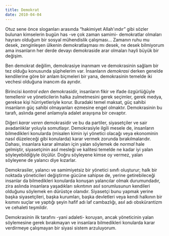```yaml
---
title: Demokrat
date: 2010-04-04
---
```


Otuz sene önce sloganları arasında “hakimiyet Allah'ındır” gibi sözler
bulunan kimselerin bugün has -ve çok zaman samimi- demokratlar olmaları
hayranı olduğum bir sosyal mühendislik çalışması… Zamanın ruhu mu desek,
zenginleşen ülkenin demokratlaşması mı desek, ne desek bilmiyorum ama
insanların her derde devayı demokraside arar olmaları hayli büyük bir
değişim.

Ben demokrat değilim, demokrasiye inanmam ve demokrasinin sağlam bir tez
olduğu konusunda şüphelerim var. İnsanların *demokrasi* derken genelde
kendilerine göre bir anlam biçmeleri bir yana, demokrasinin temelde iki
vechesi olduğuna inancım da ayrıdır.

Birincisi *kontrol eden* demokrasidir, insanların fikir ve ifade
özgürlüğüyle temellenir ve yöneticilerin halka zulmetmesini gerek
seçimler, gerek medya, gerekse kişi hürriyetleriyle korur. Buradaki
temel maksat, güç sahibi insanların güç sahibi olmayanları ezmesine
engel olmaktır. Demokrasinin bu tarafı, aslında genel anlamıyla adalet
arayışına bir cevaptır.

Diğeri *karar veren* demokrasidir ve bu da partiler, siyasetçiler ve
sair avadanlıklar yoluyla somutlaşır. Demokrasiyle ilgili mesele de,
insanların bilmedikleri konularda (misalen kimin iyi yönetici olacağı
veya ekonominin nasıl düzeleceği gibi konularda) karar vermek zorunda
bırakılmalarıdır. Dahası, insanlara karar almaları için yalan söylemek
de *normal* hale gelmiştir, siyasetçinin asıl mesleği ve kalitesi
temelde ne kadar iyi yalan söyleyebildiğiyle ölçülür. Doğru söyleyene
kimse oy vermez, yalan söyleyene de yalancı diye kızarlar.

Demokrasiler, yalancı ve samimiyetsiz bir yönetici sınıfı oluşturur;
halk bir noktada yöneticileri değiştirme gücüne sahipse de, yerine
getirebileceği insanlar da bilmedikleri konularda konuşan yalancılar
olmak durumundadır, zira aslında insanlara yaşadıkları sıkıntının asıl
sorumlusunun kendileri olduğunu söylemek en dürüstçe olanıdır. Siyasetçi
bunu yapmak yerine başka siyasetçileri, başka kurumları, başka
devletleri veya kendi halkının bir kısmını suçlar ve yaptığı şeyin hafif
adı laf cambazlığı, asıl adı obskürantizm ve cehaleti teşmildir.

Demokrasinin ilk tarafını -yani adaleti- koruyan, ancak yöneticinin
yalan söylemesine gerek bırakmayan ve insanlara bilmedikleri konularda
karar verdirmeye çalışmayan bir siyasi sistem arzuluyorum.


